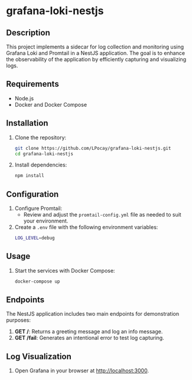 # grafana-loki-nestjs

## Description

This project implements a sidecar for log collection and monitoring using Grafana Loki and Promtail in a NestJS application. The goal is to enhance the observability of the application by efficiently capturing and visualizing logs.

## Requirements

- Node.js
- Docker and Docker Compose

## Installation

1. Clone the repository:
    ```bash
    git clone https://github.com/LPocay/grafana-loki-nestjs.git
    cd grafana-loki-nestjs
    ```

2. Install dependencies:
    ```bash
    npm install
    ```

## Configuration

1. Configure Promtail:
    - Review and adjust the `promtail-config.yml` file as needed to suit your environment.
2. Create a `.env` file with the following environment variables:
    ```bash
    LOG_LEVEL=debug
    ```
## Usage

1. Start the services with Docker Compose:
    ```bash
    docker-compose up
    ```

## Endpoints

The NestJS application includes two main endpoints for demonstration purposes:

1. **GET /**: Returns a greeting message and log an info message.
2. **GET /fail**: Generates an intentional error to test log capturing.

## Log Visualization

1. Open Grafana in your browser at [http://localhost:3000](http://localhost:3000).
